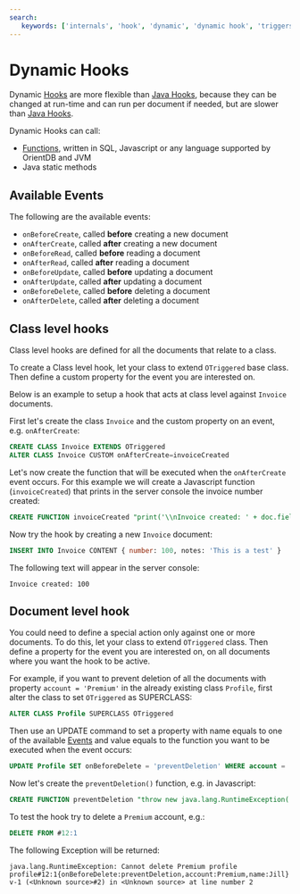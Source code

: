 ```yaml
---
search:
   keywords: ['internals', 'hook', 'dynamic', 'dynamic hook', 'triggers']
---
```


# Dynamic Hooks
Dynamic [Hooks](Hook.md) are more flexible than [Java Hooks](java/Java-Hooks.md), because they can be changed at run-time and can run per document if needed, but are slower than [Java Hooks](java/Java-Hooks.md). 

Dynamic Hooks can call:

- [Functions](Functions.md), written in SQL, Javascript or any language supported by OrientDB and JVM
- Java static methods


## Available Events

The following are the available events:

- `onBeforeCreate`, called **before** creating a new document
- `onAfterCreate`, called **after** creating a new document
- `onBeforeRead`, called **before** reading a document
- `onAfterRead`, called **after** reading a document
- `onBeforeUpdate`, called **before** updating a document
- `onAfterUpdate`, called **after** updating a document
- `onBeforeDelete`, called **before** deleting a document
- `onAfterDelete`, called **after** deleting a document


## Class level hooks
Class level hooks are defined for all the documents that relate to a class. 

To create a Class level hook, let your class to extend `OTriggered` base class. Then define a custom property for the event you are interested on.

Below is an example to setup a hook that acts at class level against `Invoice` documents.

First let's create the class `Invoice` and the custom property on an event, e.g. `onAfterCreate`:

```sql
CREATE CLASS Invoice EXTENDS OTriggered
ALTER CLASS Invoice CUSTOM onAfterCreate=invoiceCreated
```

Let's now create the function that will be executed when the `onAfterCreate` event occurs. For this example we will create a Javascript function (`invoiceCreated`) that prints in the server console the invoice number created:

```sql
CREATE FUNCTION invoiceCreated "print('\\nInvoice created: ' + doc.field('number'));" LANGUAGE Javascript
```

Now try the hook by creating a new `Invoice` document:

```sql
INSERT INTO Invoice CONTENT { number: 100, notes: 'This is a test' }
```

The following text will appear in the server console:

```
Invoice created: 100
```


## Document level hook
You could need to define a special action only against one or more documents. To do this, let your class to extend `OTriggered` class. Then define a property for the event you are interested on, on all documents where you want the hook to be active.

For example, if you want to prevent deletion of all the documents with property `account = 'Premium'` in the already existing class `Profile`, first alter the class to set `OTriggered` as SUPERCLASS:

```sql
ALTER CLASS Profile SUPERCLASS OTriggered
```

Then use an UPDATE command to set a property with name equals to one of the available [Events](Dynamic-Hooks.md#available-events) and value equals to the function you want to be executed when the event occurs:

```sql
UPDATE Profile SET onBeforeDelete = 'preventDeletion' WHERE account = 'Premium'
```

Now let's create the `preventDeletion()` function, e.g. in Javascript:

```sql
CREATE FUNCTION preventDeletion "throw new java.lang.RuntimeException('Cannot delete Premium profile ' + doc)" LANGUAGE Javascript
```

To test the hook try to delete a `Premium` account, e.g.:

```sql
DELETE FROM #12:1
```

The following Exception will be returned:

```
java.lang.RuntimeException: Cannot delete Premium profile profile#12:1{onBeforeDelete:preventDeletion,account:Premium,name:Jill} v-1 (<Unknown source>#2) in <Unknown source> at line number 2
```
